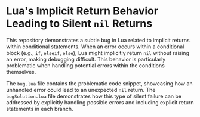# Lua's Implicit Return Behavior Leading to Silent `nil` Returns

This repository demonstrates a subtle bug in Lua related to implicit returns within conditional statements.  When an error occurs within a conditional block (e.g., `if`, `elseif`, `else`), Lua might implicitly return `nil` without raising an error, making debugging difficult.  This behavior is particularly problematic when handling potential errors within the conditions themselves.

The `bug.lua` file contains the problematic code snippet, showcasing how an unhandled error could lead to an unexpected `nil` return.  The `bugSolution.lua` file demonstrates how this type of silent failure can be addressed by explicitly handling possible errors and including explicit return statements in each branch.